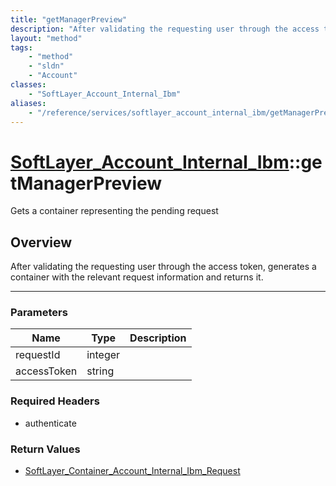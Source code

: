 ```yaml
---
title: "getManagerPreview"
description: "After validating the requesting user through the access token, generates a container with the relevant request informati... "
layout: "method"
tags:
    - "method"
    - "sldn"
    - "Account"
classes:
    - "SoftLayer_Account_Internal_Ibm"
aliases:
    - "/reference/services/softlayer_account_internal_ibm/getManagerPreview"
---
```

# [SoftLayer_Account_Internal_Ibm](/reference/services/SoftLayer_Account_Internal_Ibm)::getManagerPreview


Gets a container representing the pending request


## Overview 
After validating the requesting user through the access token, generates a container with the relevant request information and returns it. 

-----

### Parameters 
|Name | Type | Description |
| --- | --- | --- |
|requestId| integer| |
|accessToken| string| |


### Required Headers
* authenticate


### Return Values
* <a href='/reference/datatypes/SoftLayer_Container_Account_Internal_Ibm_Request'>SoftLayer_Container_Account_Internal_Ibm_Request </a>




